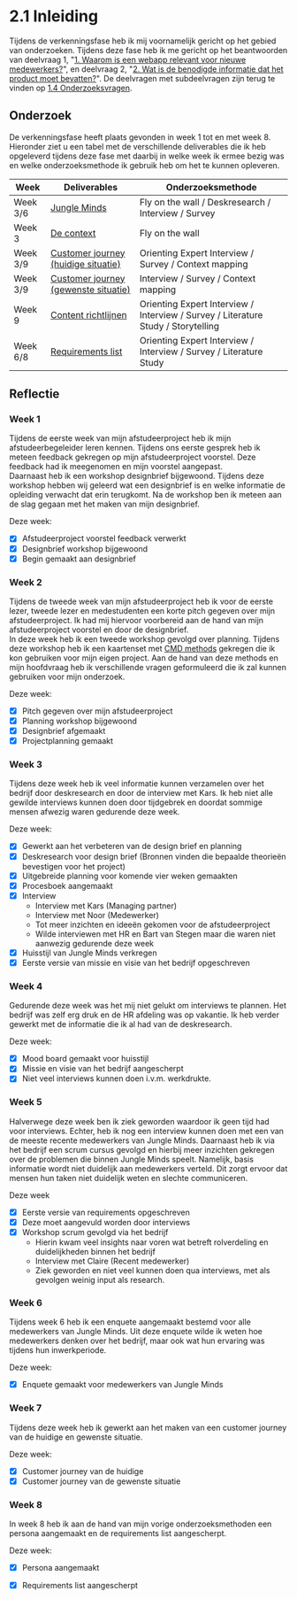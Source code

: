 # 2.1 Inleiding

Tijdens de verkenningsfase heb ik mij voornamelijk gericht op het gebied van onderzoeken. Tijdens deze fase heb ik me gericht op het beantwoorden van deelvraag 1, "[1. Waarom is een webapp relevant voor nieuwe medewerkers?](../1.-introductie/1.4-onderzoeksvragen.md#deelvraag-1)", en deelvraag 2, "[2. Wat is de benodigde informatie dat het product moet bevatten?](../1.-introductie/1.4-onderzoeksvragen.md#deelvraag-2)". De deelvragen met subdeelvragen zijn terug te vinden op [1.4 Onderzoeksvragen](../1.-introductie/1.4-onderzoeksvragen.md#deelvraag-1).

## Onderzoek

De verkenningsfase heeft plaats gevonden in week 1 tot en met week 8. Hieronder ziet u een tabel met de verschillende deliverables die ik heb opgeleverd tijdens deze fase met daarbij in welke week ik ermee bezig was en welke onderzoeksmethode ik gebruik heb om het te kunnen opleveren.

| **Week** | **Deliverables** | **Onderzoeksmethode** |
| --- | --- | --- |
| Week 3/6         | [Jungle Minds](https://cmda18.gitbook.io/afstudeerproject/~/edit/primary/2.-onderzoek/mood-board-jungle-minds) | Fly on the wall / Deskresearch / Interview / Survey  |
| Week 3 | [De context](2.3-de-context.md) | Fly on the wall |
| Week 3/9 | [Customer journey \(huidige situatie\)](2.4-customer-journey.md#huidige-situatie) | Orienting Expert Interview / Survey / Context mapping |
| Week 3/9 | [Customer journey \(gewenste situatie\)](2.4-customer-journey.md#gewenste-situatie) | Interview / Survey / Context mapping |
| Week 9 | [Content richtlijnen](https://cmda18.gitbook.io/afstudeerproject/~/edit/primary/2.-onderzoek/content-richtlijnen) | Orienting Expert Interview / Interview / Survey / Literature Study / Storytelling |
| Week 6/8 | [Requirements list](2.6-requirements-list.md) | Orienting Expert Interview / Interview / Survey / Literature Study |

## Reflectie

### Week 1

Tijdens de eerste week van mijn afstudeerproject heb ik mijn afstudeerbegeleider leren kennen. Tijdens ons eerste gesprek heb ik meteen feedback gekregen op mijn afstudeerproject voorstel. Deze feedback had ik meegenomen en mijn voorstel aangepast.   
Daarnaast heb ik een workshop designbrief bijgewoond. Tijdens deze workshop hebben wij geleerd wat een designbrief is en welke informatie de opleiding verwacht dat erin terugkomt. Na de workshop ben ik meteen aan de slag gegaan met het maken van mijn designbrief. 

Deze week:

* [x] Afstudeerproject voorstel feedback verwerkt 
* [x] Designbrief workshop bijgewoond
* [x] Begin gemaakt aan designbrief

### Week 2

Tijdens de tweede week van mijn afstudeerproject heb ik voor de eerste lezer, tweede lezer en medestudenten een korte pitch gegeven over mijn afstudeerproject. Ik had mij hiervoor voorbereid aan de hand van mijn afstudeerproject voorstel en door de designbrief.   
In deze week heb ik een tweede workshop gevolgd over planning. Tijdens deze workshop heb ik een kaartenset met [CMD methods](http://cmdmethods.nl/) gekregen die ik kon gebruiken voor mijn eigen project. Aan de hand van deze methods en mijn hoofdvraag heb ik verschillende vragen geformuleerd die ik zal kunnen gebruiken voor mijn onderzoek. 

Deze week:

* [x] Pitch gegeven over mijn afstudeerproject
* [x] Planning workshop  bijgewoond
* [x] Designbrief afgemaakt
* [x] Projectplanning gemaakt

### Week 3

Tijdens deze week heb ik veel informatie kunnen verzamelen over het bedrijf door deskresearch en door de interview met Kars. Ik heb niet alle gewilde interviews kunnen doen door tijdgebrek en doordat sommige mensen afwezig waren gedurende deze week.

Deze week:

* [x] Gewerkt aan het verbeteren van de design brief en planning
* [x] Deskresearch voor design brief \(Bronnen vinden die bepaalde theorieën bevestigen voor het project\)
* [x] Uitgebreide planning voor komende vier weken gemaakten
* [x] Procesboek aangemaakt
* [x] Interview
  * Interview met Kars \(Managing partner\)
  * Interview met Noor \(Medewerker\)
  * Tot meer inzichten en ideeën gekomen voor de afstudeerproject
  * Wilde interviewen met HR en Bart van Stegen maar die waren niet aanwezig gedurende deze week
* [x] Huisstijl van Jungle Minds verkregen
* [x] Eerste versie van missie en visie van het bedrijf opgeschreven

### Week 4

Gedurende deze week was het mij niet gelukt om interviews te plannen. Het bedrijf was zelf erg druk en de HR afdeling was op vakantie. Ik heb verder gewerkt met de informatie die ik al had van de deskresearch.

Deze week:

* [x] Mood board gemaakt voor huisstijl
* [x] Missie en visie van het bedrijf aangescherpt
* [x] Niet veel interviews kunnen doen i.v.m. werkdrukte.

### Week 5

Halverwege deze week ben ik ziek geworden waardoor ik geen tijd had voor interviews. Echter, heb ik nog een interview kunnen doen met een van de meeste recente medewerkers van Jungle Minds. Daarnaast heb ik via het bedrijf een scrum cursus gevolgd en hierbij meer inzichten gekregen over de problemen die binnen Jungle Minds speelt. Namelijk, basis informatie wordt niet duidelijk aan medewerkers verteld. Dit zorgt ervoor dat mensen hun taken niet duidelijk weten en slechte communiceren.

Deze week

* [x] Eerste versie van requirements opgeschreven
* [x] Deze moet aangevuld worden door interviews
* [x] Workshop scrum gevolgd via het bedrijf
  * Hierin kwam veel insights naar voren wat betreft rolverdeling en duidelijkheden binnen het bedrijf
  * Interview met Claire \(Recent medewerker\)
  * Ziek geworden en niet veel kunnen doen qua interviews, met als gevolgen weinig input als research.

### Week 6

Tijdens week 6 heb ik een enquete aangemaakt bestemd voor alle medewerkers van Jungle Minds. Uit deze enquete wilde ik weten hoe medewerkers denken over het bedrijf, maar ook wat hun ervaring was tijdens hun inwerkperiode. 

Deze week:

* [x] Enquete gemaakt voor medewerkers van Jungle Minds

### Week 7

Tijdens deze week heb ik gewerkt aan het maken van een customer journey van de huidige en gewenste situatie. 

Deze week:

* [x] Customer journey van de huidige
* [x] Customer journey van de gewenste situatie

### Week 8

In week 8 heb ik aan de hand van mijn vorige onderzoeksmethoden een persona aangemaakt en de requirements list aangescherpt.  

Deze week:

* [x] Persona aangemaakt
* [x] Requirements list aangescherpt





